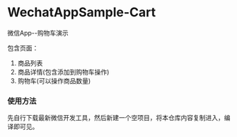 # WechatAppSample-Cart
微信App--购物车演示

包含页面：
1. 商品列表
2. 商品详情(包含添加到购物车操作)
3. 购物车(可以操作商品数量)

### 使用方法
先自行下载最新微信开发工具，然后新建一个空项目，将本仓库内容复制进入，编译即可见。
